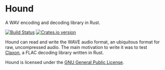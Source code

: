 Hound
=====

A WAV encoding and decoding library in Rust.

[![Build Status][ci-img]][ci]
[![Crates.io version][crate-img]][crate]

Hound can read and write the WAVE audio format, an ubiquitous format for raw,
uncompressed audio. The main motivation to write it was to test
[Claxon][claxon], a FLAC decoding library written in Rust.

Hound is licensed under the [GNU General Public License][gplv3].

[ci-img]:    https://travis-ci.org/ruud-v-a/hound.svg?branch=master
[ci]:        https://travis-ci.org/ruud-v-a/hound
[crate-img]: http://img.shields.io/crates/v/hound.svg
[crate]:     https://crates.io/crates/hound
[claxon]:    https://github.com/ruud-v-a/claxon
[gplv3]:     https://www.gnu.org/licenses/gpl.html
